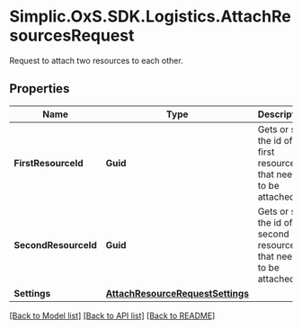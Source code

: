 # Simplic.OxS.SDK.Logistics.AttachResourcesRequest
Request to attach two resources to each other.

## Properties

Name | Type | Description | Notes
------------ | ------------- | ------------- | -------------
**FirstResourceId** | **Guid** | Gets or sets the id of the first resource that needs to be attached. | 
**SecondResourceId** | **Guid** | Gets or sets the id of the second resource that needs to be attached. | 
**Settings** | [**AttachResourceRequestSettings**](AttachResourceRequestSettings.md) |  | [optional] 

[[Back to Model list]](../README.md#documentation-for-models) [[Back to API list]](../README.md#documentation-for-api-endpoints) [[Back to README]](../README.md)

